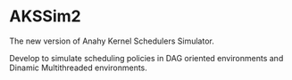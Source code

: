 AKSSim2
=======

The new version of Anahy Kernel Schedulers Simulator.

Develop to simulate scheduling policies in DAG oriented environments and Dinamic Multithreaded environments.
